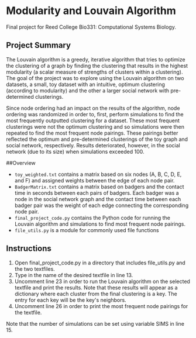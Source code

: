 # Modularity and Louvain Algorithm
Final project for Reed College Bio331: Computational Systems Biology.

## Project Summary

The Louvain algorithm is a greedy, iterative algorithm that tries to optimize the clustering of a graph by finding the clustering that results in the highest modularity (a scalar measure of strengths of clusters within a clustering). The goal of the project was to explore using the Louvain algorithm on two datasets, a small, toy dataset with an intuitive, optimum clustering (according to modularity) and the other a larger social network with pre-determined clusterings.

Since node ordering had an impact on the results of the algorithm, node ordering was randomized in order to, first, perform simulations to find the most frequently outputted clustering for a dataset. These most frequent clusterings were not the optimum clustering and so simulations were then repeated to find the most frequent node pairings. These pairings better reflected the optimum and pre-determined clusterings of the toy graph and social network, respectively. Results deteriorated, however, in the social network (due to its size) when simulations exceeded 100.

##Overview
- `toy_weighted.txt` contains a matrix based on six nodes (A, B, C, D, E, and F) and assigned weights between the edge of each node pair.
- `BadgerMatrix.txt` contains a matrix based on badgers and the contact time in seconds between each pairs of badgers. Each badger was a node in the social network graph and the contact time between each badger pair was the weight of each edge connecting the corresponding node pair.
- `final_project_code.py` contains the Python code for running the Louvain algorithm and simulations to find most frequent node pairings.
- `file_utils.py` is a module for commonly used file functions

## Instructions

1. Open final_project_code.py in a directory that includes file_utils.py and the two textfiles. 
2. Type in the name of the desired textfile in line 13.
3. Uncomment line 23 in order to run the Louvain algorithm on the selected textfile and print the results. Note that these results will appear as a dictionary where each cluster from the final clustering is a key. The entry for each key will be the key's neighbors.
4. Uncomment line 26 in order to print the most frequent node pairings for the textfile.

Note that the number of simulations can be set using variable SIMS in line 15.